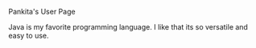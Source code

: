Pankita's User Page 

Java is my favorite programming language. I like that its so versatile and easy to use.
